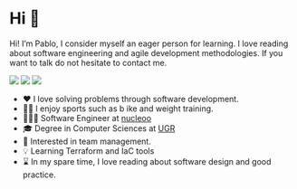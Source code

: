 # Hi 👋

Hi! I’m Pablo, I consider myself an eager person for learning. I love reading about software engineering and agile development methodologies. If you want to talk do not hesitate to contact me.

<img src="https://img.shields.io/badge/-LinkedIn-blue?style=flat&logo=Linkedin&logoColor=white"> <img src="https://img.shields.io/badge/pablojjimenez0@gmail.com-c14438?style=flat&logo=Gmail&logoColor=white&link=mailto:pablojjimenez0@gmail.com"> <img src="https://img.shields.io/badge/Telegram-2CA5E0?style=for-the-badge&logo=telegram&logoColor=white">



- ❤️ I love solving problems through software development.
- 🏋🏻 I enjoy sports such as b ike and weight training.
- 👨🏻‍💻 Software Engineer at [nucleoo](https://www.nucleoo.com)
- 🎓 Degree in Computer Sciences at [UGR](https://www.ugr.es/en/)
- 🧠 Interested in team management.
- 💡 Learning Terraform and IaC tools
- ⌛ In my spare time, I love reading about software design and good practice.
